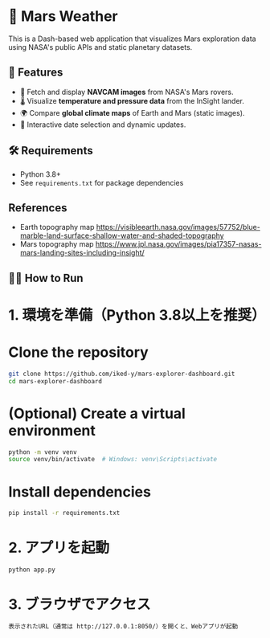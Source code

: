 # 🚀 Mars Weather

This is a Dash-based web application that visualizes Mars exploration data using NASA's public APIs and static planetary datasets.

## 🧩 Features

- 📸 Fetch and display **NAVCAM images** from NASA's Mars rovers.
- 🌡️ Visualize **temperature and pressure data** from the InSight lander.
- 🌍 Compare **global climate maps** of Earth and Mars (static images).
- 📅 Interactive date selection and dynamic updates.

## 🛠️ Requirements

- Python 3.8+
- See `requirements.txt` for package dependencies

## References

- Earth topography map https://visibleearth.nasa.gov/images/57752/blue-marble-land-surface-shallow-water-and-shaded-topography
- Mars topography map https://www.jpl.nasa.gov/images/pia17357-nasas-mars-landing-sites-including-insight/

## 🧑‍💻 How to Run

# 1. 環境を準備（Python 3.8以上を推奨）
# Clone the repository
```bash
git clone https://github.com/iked-y/mars-explorer-dashboard.git
cd mars-explorer-dashboard
```
# (Optional) Create a virtual environment
```bash
python -m venv venv
source venv/bin/activate  # Windows: venv\Scripts\activate
```
# Install dependencies
```bash
pip install -r requirements.txt
```
# 2. アプリを起動
```bash
python app.py
```
# 3. ブラウザでアクセス
```bash
表示されたURL（通常は http://127.0.0.1:8050/）を開くと、Webアプリが起動
```